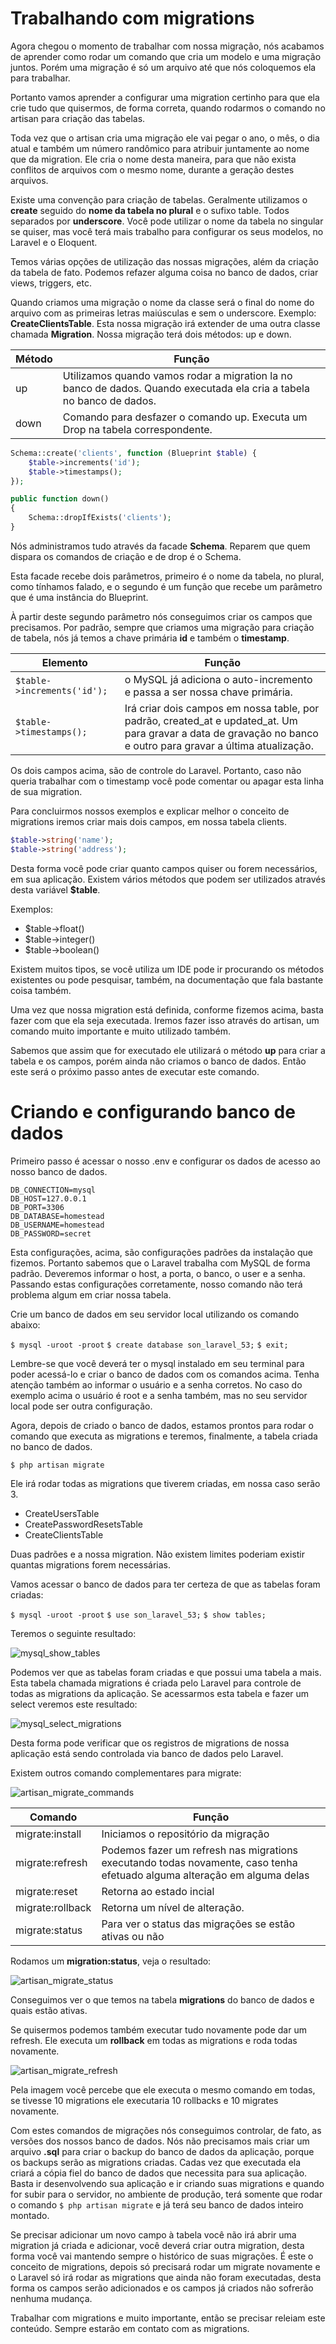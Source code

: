 # Trabalhando com migrations

Agora chegou o momento de trabalhar com nossa migração, nós acabamos de aprender como rodar um comando que cria um modelo e uma migração juntos. Porém uma migração é só um arquivo até que nós coloquemos ela para trabalhar.

Portanto vamos aprender a configurar uma migration certinho para que ela crie tudo que quisermos, de forma correta, quando rodarmos o comando no artisan para criação das tabelas.

Toda vez que o artisan cria uma migração ele vai pegar o ano, o mês, o dia atual e também um número randômico para atribuir juntamente ao nome que da migration. Ele cria o nome desta maneira, para que não exista conflitos de arquivos com o mesmo nome, durante a geração destes arquivos.

Existe uma convenção para criação de tabelas. Geralmente utilizamos o **create** seguido do **nome da tabela no plural** e o sufixo table. Todos separados por **underscore**. Você pode utilizar o nome da tabela no singular se quiser, mas você terá mais trabalho para configurar os seus modelos, no Laravel e o Eloquent.

Temos várias opções de utilização das nossas migrações, além da criação da tabela de fato. Podemos refazer alguma coisa no banco de dados, criar views, triggers, etc.

Quando criamos uma migração o nome da classe será o final do nome do arquivo com as primeiras letras maiúsculas e sem o underscore. Exemplo: **CreateClientsTable**. Esta nossa migração irá extender de uma outra classe chamada **Migration**. Nossa migração terá dois métodos: up e down.

Método | Função
---------- | ---------
up | Utilizamos quando vamos rodar a migration la no banco de dados. Quando executada ela cria a tabela no banco de dados.
down | Comando para desfazer o comando up. Executa um Drop na tabela correspondente.

```php
Schema::create('clients', function (Blueprint $table) {
    $table->increments('id');
    $table->timestamps();
});

public function down()
{
    Schema::dropIfExists('clients');
}
```

Nós administramos tudo através da facade **Schema**. Reparem que quem dispara os comandos de criação e de drop é o Schema.

Esta facade recebe dois parâmetros, primeiro é o nome da tabela, no plural, como tínhamos falado, e o segundo é um função que recebe um parâmetro que é uma instância do Blueprint.

À partir deste segundo parâmetro nós conseguimos criar os campos que precisamos. Por padrão, sempre que criamos uma migração para criação de tabela, nós já temos a chave primária **id** e também o **timestamp**.

Elemento | Função
------------ | ----------
`$table->increments('id');` | o MySQL já adiciona o auto-incremento e passa a ser nossa chave primária.
`$table->timestamps();` | Irá criar dois campos em nossa table, por padrão, created_at e updated_at. Um para gravar a data de gravação no banco e outro para gravar a última atualização.

Os dois campos acima, são de controle do Laravel. Portanto, caso não queria trabalhar com o timestamp você pode comentar ou apagar esta linha de sua migration.

Para concluirmos nossos exemplos e explicar melhor o conceito de migrations iremos criar mais dois campos, em nossa tabela clients.

```php
$table->string('name');
$table->string('address');
```

Desta forma você pode criar quanto campos quiser ou forem necessários, em sua aplicação. Existem vários métodos que podem ser utilizados através desta variável **$table**.

Exemplos:

* $table->float()
* $table->integer()
* $table->boolean()

Existem muitos tipos, se você utiliza um IDE pode ir procurando os métodos existentes ou pode pesquisar, também, na documentação que fala bastante coisa também.

Uma vez que nossa migration está definida, conforme fizemos acima, basta fazer com que ela seja executada. Iremos fazer isso através do artisan, um comando muito importante e muito utilizado também.

Sabemos que assim que for executado ele utilizará o método **up** para criar a tabela e os campos, porém ainda não criamos o banco de dados. Então este será o próximo passo antes de executar este comando.

# Criando e configurando banco de dados

Primeiro passo é acessar o nosso .env e configurar os dados de acesso ao nosso banco de dados.

```
DB_CONNECTION=mysql
DB_HOST=127.0.0.1
DB_PORT=3306
DB_DATABASE=homestead
DB_USERNAME=homestead
DB_PASSWORD=secret
```

Esta configurações, acima, são configurações padrões da instalação que fizemos. Portanto sabemos que o Laravel trabalha com MySQL de forma padrão. Deveremos informar o host, a porta, o banco, o user e a senha. Passando estas configurações corretamente, nosso comando não terá problema algum em criar nossa tabela.

Crie um banco de dados em seu servidor local utilizando os comando abaixo:

`$ mysql -uroot -proot`
`$ create database son_laravel_53;`
`$ exit;`

Lembre-se que você deverá ter o mysql instalado em seu terminal para poder acessá-lo e criar o banco de dados com os comandos acima. Tenha atenção também ao informar o usuário e a senha corretos. No caso do exemplo acima o usuário é root e a senha também, mas no seu servidor local pode ser outra configuração.

Agora, depois de criado o banco de dados, estamos prontos para rodar o comando que executa as migrations e teremos, finalmente, a tabela criada no banco de dados.

`$ php artisan migrate`

Ele irá rodar todas as migrations que tiverem criadas, em nossa caso serão 3.

* CreateUsersTable
* CreatePasswordResetsTable
* CreateClientsTable

Duas padrões e a nossa migration. Não existem limites poderiam existir quantas migrations forem necessárias.

Vamos acessar o banco de dados para ter certeza de que as tabelas foram criadas:

`$ mysql -uroot -proot`
`$ use son_laravel_53;`
`$ show tables;`

Teremos o seguinte resultado:

![mysql_show_tables](./images/mysql_show_tables/png "mysql_show_tables")

Podemos ver que as tabelas foram criadas e que possui uma tabela a mais. Esta tabela chamada migrations é criada pelo Laravel para controle de todas as migrations da aplicação. Se acessarmos esta tabela e fazer um select veremos este resultado:

![mysql_select_migrations](./images/mysql_select_migrations/png "mysql_select_migrations")

Desta forma pode verificar que os registros de migrations de nossa aplicação está sendo controlada via banco de dados pelo Laravel.

Existem outros comando complementares para migrate:

![artisan_migrate_commands](./images/artisan_migrate_commands/png "artisan_migrate_commands")

Comando | Função
------------ | ----------
migrate:install | Iniciamos o repositório da migração
migrate:refresh | Podemos fazer um refresh nas migrations executando todas novamente, caso tenha efetuado alguma alteração em alguma delas
migrate:reset | Retorna ao estado incial
migrate:rollback | Retorna um nível de alteração.
migrate:status | Para ver o status das migrações se estão ativas ou não

Rodamos um **migration:status**, veja o resultado:

![artisan_migrate_status](./images/artisan_migrate_status/png "artisan_migrate_status")

Conseguimos ver o que temos na tabela **migrations** do banco de dados e quais estão ativas.

Se quisermos podemos também executar tudo novamente pode dar um refresh. Ele executa um **rollback** em todas as migrations e roda todas novamente.

![artisan_migrate_refresh](./images/artisan_migrate_refresh/png "artisan_migrate_refresh")

Pela imagem você percebe que ele executa o mesmo comando em todas, se tivesse 10 migrations ele executaria 10 rollbacks e 10 migrates novamente.

Com estes comandos de migrações nós conseguimos controlar, de fato, as versões dos nossos banco de dados. Nós não precisamos mais criar um arquivo **.sql** para criar o backup do banco de dados da aplicação, porque os backups serão as migrations criadas. Cadas vez que executada ela criará a cópia fiel do banco de dados que necessita para sua aplicação. Basta ir desenvolvendo sua aplicação e ir criando suas migrations e quando for subir para o servidor, no ambiente de produção, terá somente que rodar o comando `$ php artisan migrate` e já terá seu banco de dados inteiro montado.

Se precisar adicionar um novo campo à tabela você não irá abrir uma migration já criada e adicionar, você deverá criar outra migration, desta forma você vai mantendo sempre o histórico de suas migrações. É este o conceito de migrations, depois só precisará rodar um migrate novamente e o Laravel só irá rodar as migrations que ainda não foram executadas, desta forma os campos serão adicionados e os campos já criados não sofrerão nenhuma mudança.

Trabalhar com migrations e muito importante, então se precisar releiam este conteúdo. Sempre estarão em contato com as migrations.